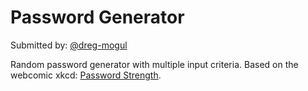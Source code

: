 # Password Generator

Submitted by: [@dreg-mogul]( https://github.com/dreg-mogul)

Random password generator with multiple input criteria. Based on the webcomic xkcd: [Password Strength](https://www.xkcd.com/936/).